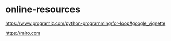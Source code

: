 # online-resources

https://www.programiz.com/python-programming/for-loop#google_vignette

https://miro.com

